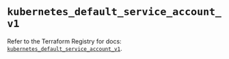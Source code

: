 # `kubernetes_default_service_account_v1`

Refer to the Terraform Registry for docs: [`kubernetes_default_service_account_v1`](https://registry.terraform.io/providers/hashicorp/kubernetes/2.31.0/docs/resources/default_service_account_v1).
